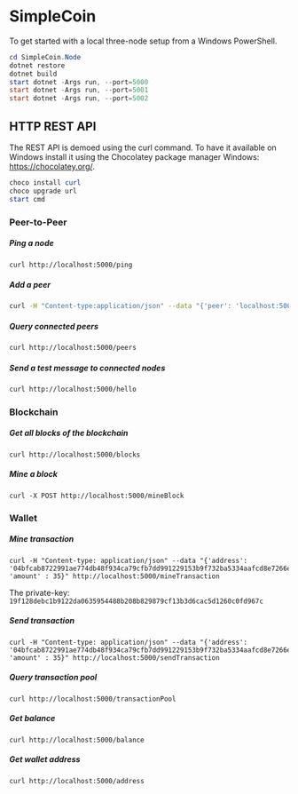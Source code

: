 # SimpleCoin

To get started with a local three-node setup from a Windows PowerShell.

```powershell
cd SimpleCoin.Node
dotnet restore
dotnet build
start dotnet -Args run, --port=5000
start dotnet -Args run, --port=5001
start dotnet -Args run, --port=5002
```

## HTTP REST API

The REST API is demoed using the curl command. To have it available on Windows install
it using the Chocolatey package manager Windows: https://chocolatey.org/.

```powershell
choco install curl
choco upgrade url
start cmd
```

### Peer-to-Peer

##### Ping a node

```bash
curl http://localhost:5000/ping
```

##### Add a peer

```bash
curl -H "Content-type:application/json" --data "{'peer': 'localhost:5001'}" http://localhost:5000/addPeer
```

##### Query connected peers

```bash
curl http://localhost:5000/peers
``` 

##### Send a test message to connected nodes

```bash
curl http://localhost:5000/hello
```

### Blockchain


##### Get all blocks of the blockchain

```
curl http://localhost:5000/blocks
```

##### Mine a block

```
curl -X POST http://localhost:5000/mineBlock
``` 


### Wallet

##### Mine transaction

```
curl -H "Content-type: application/json" --data "{'address': '04bfcab8722991ae774db48f934ca79cfb7dd991229153b9f732ba5334aafcd8e7266e47076996b55a14bf9913ee3145ce0cfc1372ada8ada74bd287450313534b', 'amount' : 35}" http://localhost:5000/mineTransaction
```

The private-key: ```19f128debc1b9122da0635954488b208b829879cf13b3d6cac5d1260c0fd967c```

##### Send transaction

```
curl -H "Content-type: application/json" --data "{'address': '04bfcab8722991ae774db48f934ca79cfb7dd991229153b9f732ba5334aafcd8e7266e47076996b55a14bf9913ee3145ce0cfc1372ada8ada74bd287450313534b', 'amount' : 35}" http://localhost:5000/sendTransaction
```

##### Query transaction pool
```
curl http://localhost:5000/transactionPool
```

##### Get balance

```
curl http://localhost:5000/balance
```

##### Get wallet address

```
curl http://localhost:5000/address
```